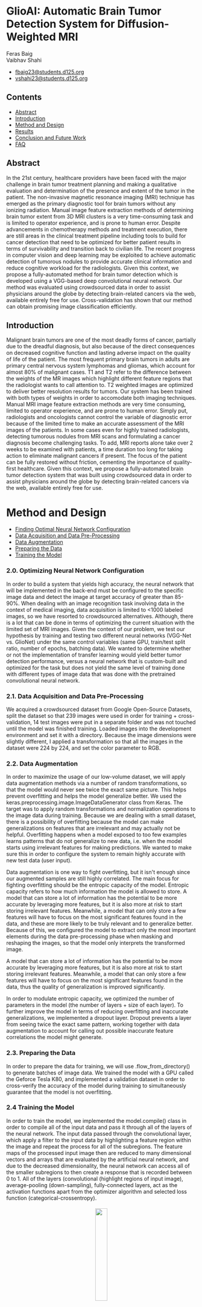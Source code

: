 
# GlioAI: Automatic Brain Tumor Detection System for Diffusion-Weighted MRI

Feras Baig  
Vaibhav Shahi  
* fbaig23@students.d125.org
* vshahi23@students.d125.org  
 

  
  


## Contents

* [Abstract](https://github.com/ferasbg/GlioAI/blob/master/docs/Abstract.md#abstract)
* [Introduction](https://github.com/ferasbg/GlioAI/blob/master/docs/Abstract.md#introduction)
* [Method and Design](https://github.com/ferasbg/GlioAI/blob/master/docs/Abstract.md#method-and-design)
* [Results](https://github.com/ferasbg/GlioAI/blob/master/docs/Abstract.md#results)
* [Conclusion and Future Work](https://github.com/ferasbg/GlioAI/blob/master/docs/Abstract.md#conclusion-and-future-work)
* [FAQ](https://github.com/ferasbg/GlioAI/blob/master/docs/Abstract.md#faq)

## Abstract

In the 21st century, healthcare providers have been faced with the major challenge in brain tumor treatment planning and making a qualitative evaluation and determination of the presence and extent of the tumor in the patient. The non-invasive magnetic resonance imaging (MRI) technique has emerged as the primary diagnostic tool for brain tumors without any ionizing radiation. Manual image feature extraction methods of determining brain tumor extent from 3D MRI clusters is a very time-consuming task and is limited to operator experience, and is prone to human error. Despite advancements in chemotherapy methods and treatment execution, there are still areas in the clinical treatment pipeline including tools to build for cancer detection that need to be optimized for better patient results in terms of survivability and transition back to civilian life. The recent progress in computer vision and deep learning may be exploited to achieve automatic detection of tumorous nodules to provide accurate clinical information and reduce cognitive workload for the radiologists. Given this context, we propose a fully-automated method for brain tumor detection which is developed using a VGG-based deep convolutional neural network. Our method was evaluated using crowdsourced data in order to assist physicians around the globe by detecting brain-related cancers via the web, available entirely free for use. Cross-validation has shown that our method can obtain promising image classification efficiently.

## Introduction

Malignant brain tumors are one of the most deadly forms of cancer, partially due to the dreadful diagnosis, but also because of the direct consequences on decreased cognitive function and lasting adverse impact on the quality of life of the patient. The most frequent primary brain tumors in adults are primary central nervous system lymphomas and gliomas, which account for almost 80% of malignant cases. T1 and T2 refer to the difference between the weights of the MR images which highlight different feature regions that the radiologist wants to call attention to. T2 weighted images are optimized to deliver better resolution results for tumors. Our system has been trained with both types of weights in order to accomodate both imaging techniques. Manual MRI image feature extraction methods are very time consuming, limited to operator experience, and are prone to human error. Simply put, radiologists and oncologists cannot control the variable of diagnostic error because of the limited time to make an accurate assessment of the MRI images of the patients. In some cases even for highly trained radiologists, detecting tumorous nodules from MRI scans and formulating a cancer diagnosis become challenging tasks. To add, MRI reports alone take over 2 weeks to be examined with patients, a time duration too long for taking action to eliminate malignant cancers if present.  The focus of the patient can be fully restored without friction, cementing the importance of quality-first healthcare. Given this context, we propose a fully-automated brain tumor detection system that was built using crowdsourced data in order to assist physicians around the globe by detecting brain-related cancers via the web, available entirely free for use.

# Method and Design
* [Finding Optimal Neural Network Configuration](https://github.com/ferasbg/GlioAI/blob/master/docs/Abstract.md#20-optimizing-neural-network-configuration)
* [Data Acquisition and Data Pre-Processing ](https://github.com/ferasbg/GlioAI/blob/master/docs/Abstract.md#21-data-acquisition-and-data-pre-processing)
* [Data Augmentation](https://github.com/ferasbg/GlioAI/blob/master/docs/Abstract.md#22-data-augmentation)
* [Preparing the Data](https://github.com/ferasbg/GlioAI/blob/master/docs/Abstract.md#23-preparing-the-data)
* [Training the Model](https://github.com/ferasbg/GlioAI/blob/master/docs/Abstract.md#24-training-the-model)

### 2.0. Optimizing Neural Network Configuration

In order to build a system that yields high accuracy, the neural network that will be implemented in the back-end must be configured to the specific image data and detect the image at target accuracy of greater than 85-90%. When dealing with an image recognition task involving data in the context of medical imaging, data acquisition is limited to <1000 labeled images, so we have resorted to crowdsourced alternatives. Although, there is a lot that can be done in terms of optimizing the current situation with the limited set of MRI images. Given the context of our problem, we test our hypothesis by training and testing two different neural networks (VGG-Net vs. GlioNet) under the same control variables (same GPU, train/test split ratio, number of epochs, batching data). We wanted to determine whether or not the implementation of transfer learning would yield better tumor detection performance, versus a neural network that is custom-built and optimized for the task but does not yield the same level of training done with different types of image data that was done with the pretrained convolutional neural network.

### 2.1. Data Acquisition and Data Pre-Processing 
 
We acquired a crowdsourced dataset from Google Open-Source Datasets, split the dataset so that 239 images were used in order for training + cross-validation, 14 test images were put in a separate folder and was not touched until the model was finished training. Loaded images into the development environment and set it with a directory. Because the image dimensions were slightly different, I applied a transformation so that all the images in the dataset were 224 by 224, and set the color parameter to RGB.
 
 
### 2.2. Data Augmentation
 
In order to maximize the usage of our low-volume dataset, we will apply data augmentation methods via a number of random transformations, so that the model would never see twice the exact same picture. This helps prevent overfitting and helps the model generalize better. We used the keras.preprocessing.image.ImageDataGenerator class from Keras. The target was to apply random transformations and normalization operations to the image data during training. Because we are dealing with a small dataset, there is a possibility of overfitting because the model can make generalizations on features that are irrelevant and may actually not be helpful. Overfitting happens when a model exposed to too few examples learns patterns that do not generalize to new data, i.e. when the model starts using irrelevant features for making predictions. We wanted to make sure this in order to configure the system to remain highly accurate with new test data (user input).
 
 
Data augmentation is one way to fight overfitting, but it isn't enough since our augmented samples are still highly correlated. The main focus for fighting overfitting should be the entropic capacity of the model. Entropic capacity refers to how much information the model is allowed to store. A model that can store a lot of information has the potential to be more accurate by leveraging more features, but it is also more at risk to start storing irrelevant features. Meanwhile, a model that can only store a few features will have to focus on the most significant features found in the data, and these are more likely to be truly relevant and to generalize better. Because of this, we configured the model to extract only the most important elements during the data pre-processing phase when masking and reshaping the images, so that the model only interprets the transformed image.


A model that can store a lot of information has the potential to be more accurate by leveraging more features, but it is also more at risk to start storing irrelevant features. Meanwhile, a model that can only store a few features will have to focus on the most significant features found in the data, thus the quality of generalization is improved significantly.

In order to modulate entropic capacity, we optimized the number of parameters in the model (the number of layers + size of each layer). To further improve the model in terms of reducing overfitting and inaccurate generalizations, we implemented a dropout layer. Dropout prevents a layer from seeing twice the exact same pattern, working together with data augmentation to account for calling out possible inaccurate feature correlations the model might generate.


### 2.3. Preparing the Data
 
 In order to prepare the data for training, we will use .flow_from_directory() to generate batches of image data. We trained the model with a GPU called the Geforce Tesla K80, and implemented a validation dataset in order to cross-verify the accuracy of the model during training to simultaneously guarantee that the model is not overfitting.

### 2.4 Training the Model

In order to train the model, we implemented the model.compile() class in order to compile all of the input data and pass it through all of the layers of the neural network. The input data passed through the convolutional layer, which apply a filter to the input data by highlighting a feature region within the image and repeat the process for all of the subregions. The feature maps of the processed input image then are reduced to many dimensional vectors and arrays that are evaluated by the artificial neural network, and due to the decreased dimensionality, the neural network can access all of the smaller subregions to then create a response that is recorded between 0 to 1. All of the layers (convolutional (highlight regions of input image), average-pooling (down-sampling), fully-connected layers, act as the activation functions apart from the optimizer algorithm and selected loss function (categorical-crossentropy).
<h4 align="center"> 
  <img src=https://github.com/ferasbg/glio.ai/blob/master/media/malignant%20nodules.png width="25%"><br/>Figure 1: Malignant Nodules of the Head MRI Scans
</h4> 

## Results

The optimized convolutional neural network performed at greater than 90% accuracy with thousands of images, while the other neural network with no pretrained nodes performed at a mere 60-70% accuracy.


## Conclusion

* Given that we can precisely automate the process of detecting whether a brain tumor is present in a patient or not, while simultaneously accompanying it with an easy-to-use user interface (for the doctor + patient), hospitals and patients will be able to simplify their workflow for detecting anomalies much earlier and are able to capture it with precision without having to sacrifice accuracy.

* To further add, healthcare providers will be able to adjacently use applications that are built on top of the rapidly evolving tech infrastructure for care delivery with less friction of accessibility and utilization (via web).

* There are many improvements to make within the models themselves to account for more diverse and unpredictable anomalies, which can be effectively improved in a cost-effective manner via generating more patient data to train the model using GANs.

* In this coming decade (2020-2029), the necessity for automation within care delivery will hopefully be deployed at scale, putting the core central focus of the patient back into the hands of the care providers, while lining up monetary incentives for all parties involved via an inverse system between efficiency and cost with automation.

## Improvements

* I: App
* II: Neural Network Architecture
* III: Web Platform Engineering
* IV: Reflection

### App
* Add sign-up page for users
* build API so medical developers can integrate the prognosis tool into their applications
* Add additional action buttons to allow patient to take action on prognosis (via booking appointments, getting directions to local clinical spaces)
* Build out CRUD properties for user profile and action buttons in terms of adding notes feature on the web page, etc.
### Neural Network Architecture
* Build General Adversarial Network in order to compensate for scaling data augmentation methods to generate diverse sets of medical data to train the model
* Build feature that outlines the tumor-infected nodules for the radiologist in order to prevent accidental treatment for healthy tissues in the brain
* Build additional neural network that can allow for more types of patient output (via fetched patient data to construct the final diagnostic assessment in order to prevent narrow-based diagnosis, which is why GlioAI is a diagnostic tool that still needs to be utilized by trained radiologists that can piece together elements of further abstraction along with image-based diagnostic assessment in order to yield optimized results.

### Web Platform Engineering
* Build out crowdsourcing platform so users (certified doctors who are verified via medical school email) can assist with machine-based diagnostic decisions (crowdsourcing platform for brain cancer detection (initial MVP, scale and branch out to other specialties later)
* Incentivize (platform) users with app-specific crypto tokens to reward them in proportion to the amount of value they export to assist in helping other physicians with making a prognosis etc.
### Reflection
* Given the current state that the model itself has been trained on a limited set(s) of patient MRI images with great accuracy, there is alot of area for improvement in terms of deploying extensive data augmentation (diversity of input image data for training), feature design, and overall application engineering and usability.
## Future Work
* I: Main Focus for the Future
* II: Developmental Scope for 2020s
* III: Reflection on Targets
## Phase I: Integrate Cryptoeconomic Mechanisms within Crowdsourcing Web Platform for Radiologists

* The future of GlioAI lies in the idea of turning into a decentralized and pseudononymous crowdsourcing platform for medical practicioners and verified physicians and healthcare providers within the context of deep-knowledge tasks to further prune outputs from machines & automated systems ranging in disease detection and other areas in health. 

* Game design mechanisms can be built out within the crowdsourcing platform in order to line up incentives for users to offer verified feedback that gets simultaneously ranked. 

* Propagandistic behaviors cannot occur because of the account verification process in order to create content or rank/upvote other posts (containment + authentication-based friction).

* Build a more cost-effective portable MRI so it eliminates the friction between the MRI image acquisition to further extend user reach.

* Enhancing treatment results via crowdsourcing platform specifically for verified doctors and healthcare providers (verified via school email + State ID)

* Integrate gig-based cryptoeconomic mechanisms in order to incentivize (digital) teledoctors to be able to easily generate income via telemedicine tasks to ensure accuracy of diagnosis within timely conditions via providing direct emotional support + answer questions and make clarifications.

* Crowdsourcing platform + machines = data-driven digital healthcare ecosystem

## Phase II: Deploy Telemedicine Mechanisms for Digital Doctors for Treating/Diagnosing Brain Cancer 

* We can further deploy use of these systems by integrating drones to ship treatment medicine with tutorials on the web platform (goal is to make treatment methods open source and qualitatively aggregated together by verified doctors, also self-improving mechanism in terms of data and understanding)

## Reflection on Scope/Targets for the Future

* The number of improvements to make are immense, and the roots originate from one single automated brain cancer detection system.
* We can build out models and deploy GANs for virtually all image-based radiology tasks first and then shift the focus from just digital radiology (platform + machines) to streamline processes for other diseases.

## FAQ

**Why did you make this innovation, and how much would it cost?**
 
That’s a great question. We built this system because we wanted to alleviate the pain points that physicians and radiologists face when making a treatment diagnosis given the extremely limited time they have to do so coupled with a high volume of patients. If we can accelerate the process of detecting the presence of tumors themselves, we can allow physicians to have the ability to make more time to truly be there for their patient. It would cost virtually nothing for the user except internet bandwidth costs for web searches routed from ISP. Essentially anyone who is able to generate an image of a head MRI scan from their local hospital or clinical office can use this system, and it’s as simple as dragging and dropping the image to receive the diagnosis. 

**What are the current solutions out there and why do you think your innovation improves based on the prexisting technologies in the market?**

[response = insert_response]

### Value Proposition

* Who needs what you’re making?

* What’s new about what you make?

* What are the top things users want?

* What are your users doing now?

* How does your product work in more detail?

* How does your system improve current methods being deployed for image-based cancer detection?

### Tech

* Explain to me the complete workflow from end-to-end for how you built the entire application.

* How is your method improving the current state of all machine intelligence systems?

* Explain to me how the convolutional neural network operates and how it was used for the MRI Images that you used?

* How did you build out an app with the trained neural network that you built?

### Market Size

* How many people are in your target market?

* How many $B is the market?

* How fast is the market growing?

* Who are your competitors? Who might become competitors?

* Which competition do you fear most?

* How many users do your competitors have?

* How much are your competitors making?

* How much time and money do users in your target market waste before switching to your product/service?

* What are some trends in your target market, and related markets?


### User Acquisition

* **What monetization structure will you use?**

* How is this system feasible for production?

* What will you do to prepare for the nuance and hidden variables in deploying medical software?

* How do you get users?

* **How do users know they need this?**

* **What exactly makes you different from existing options?**

* How will users find out about you?

* What makes new users try you?

* What makes new users reluctant to try you?

* How will you overcome that resistance?

### Execution

* **Can you be clear on your execution targets and your strategy in terms of the phases you would go through?**

### Founder-Market Fit

* **Why did you choose this idea?**

* **Why are you uniquely qualified to work on this?**

* **Why do you want to dedicate your time to working on this?**

### Growth Potential
* **How will you make money?** 
monetization via platform + lining up user incentives

* How much money could you make per year?

* **How does this become a billion-dollar company?** 
If phase 3 executes of mass-decentralized-platform deployment, then possibly.

* **If your startup succeeds, what additional areas might you be able to expand into?**

### Misc
* What’s the rocket science here?

* **You have the minimum product built. Now what parts of this are you going to build next?**

* What have you learned so far from working on this idea?

* **Why isn’t someone already doing this?**

* **What are the key things about your field that outsiders don’t understand?**
Why decentralized medicine + integration with automation --> beginning with image-based cancer detection is the best way to start and deploy and scale

* What keeps you up at night?

* **What obstacles will you face and how will you overcome them?**

* Six months from now, what’s going to be your biggest problem?

* What’s the funniest thing that has happened to you?

* **Are you open to changing your idea?**


## References


* [Very Deep Convolutional Networks for Large-Scale Image Recognition](https://arxiv.org/pdf/1409.1556.pdf)

* [Brain MRI Images for Brain Tumor Detection](https://www.kaggle.com/navoneel/brain-mri-images-for-brain-tumor-detection)

* [Deep Radiomics for Brain Tumor Detection and Classification from Multi-Sequence MRI](https://arxiv.org/abs/1903.09240)

* [CrowdBC: A Blockchain-based Decentralized Framework for Crowdsourcing](https://eprint.iacr.org/2017/444.pdf)

## Bibliography


* [Handbook of Neuro-Oncology Neuroimaging](https://www.amazon.com/Handbook-Neuro-Oncology-Neuroimaging-Herbert-Newton-ebook/dp/B01DV7SKZA/ref=sr_1_1?keywords=Handbook+of+Neuro-Oncology+Neuroimaging%5D&qid=1577385706&s=books&sr=1-1)

* [Luigi Pirtoli, Giovanni Luca Gravina, Antonio Giordano (eds.) - Radiobiology of Glioblastoma_ Recent Advances and Related Pathobiology](https://www.amazon.com/Radiobiology-Glioblastoma-Advances-Pathobiology-Pathology-ebook/dp/B01GPJPJ2I/ref=sr_1_1?keywords=Radiobiology+of+Glioblastoma_+Recent+Advances+and+Related+Pathobiology&qid=1577385668&s=books&sr=1-1)

* [Advances in Biology and Treatment of Glioblastoma](https://www.amazon.com/Advances-Biology-Treatment-Glioblastoma-Research-ebook/dp/B073LLJJ6B/ref=sr_1_1?keywords=Advances+in+Biology+and+Treatment+of+Glioblastoma&qid=1577385631&s=books&sr=1-1)

* [Glioblastoma_ Molecular Mechanisms of Pathogenesis and Current Therapeutic Strategies](https://www.amazon.com/Glioblastoma-Mechanisms-Pathogenesis-Therapeutic-Strategies-ebook/dp/B008BB7URG/ref=sr_1_1?keywords=Glioblastoma_+Molecular+Mechanisms+of+Pathogenesis+and+Current+Therapeutic+Strategies&qid=1577385586&s=books&sr=1-1)
